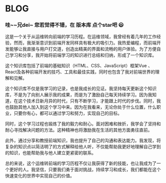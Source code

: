 # BLOG

### 哇~~兄dei~   您若觉得不错，在 版本库 点个star吧 😃

这是一个关于从运维转向前端的学习历程。在运维领域，我曾经有着几年的工作经验，然而，我渐渐意识到前端开发同样具有极大的吸引力。我热爱编程，而前端开发能够让我直接与用户打交道，创造出精美的界面和流畅的用户体验。为了方便自己学习和分享，我开始将前端学习的知识进行总结和归纳，形成了一个知识库。

这个知识库包括了前端的基础知识（HTML、CSS、JavaScript）框架Vue 、React及各种前端开发的技巧、工具和最佳实践，同时也包含了我对前端世界的理解和见解。

这个知识库不仅是我学习的记录，也是我成长的见证。我坚持每天更新这个知识库，不是为了向别人展示我的成果，而是为了激励自己每天持续学习。因为我知道，在这个技术日新月异的时代，只有不断学习，才能跟上时代的步伐。同时，我也鼓励其他人加入到这个学习中来。因为在我看来，无论你处于什么位置，什么职业，只要你有心，都可以通过学习和努力，实现自己的目标。

同时，这个学习过程也锻炼了我的毅力和耐心。面对困难和挫折，我学会了坚持和耐心寻找解决问题的方法。这种精神也将激励我在生活的其他方面勇往直前。

此外，通过分享和教授前端知识，我也提升了自己的沟通和表达能力。我发现，将复杂的知识点以简洁明了的方式解释给他人听，不仅能帮助我更好地理解自己学到的知识，也能帮助我与他人建立更紧密的联系。

总的来说，这个运维转前端的学习历程不仅让我获得了新的技能，也让我成为了一个更好的人。我坚信，只要我们勇于面对挑战，持续学习和成长，我们都能在这个快速变化的世界中实现自己的价值。
